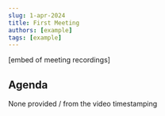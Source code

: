 ```yaml
---
slug: 1-apr-2024
title: First Meeting
authors: [example]
tags: [example]
---
```


[embed of meeting recordings]

## Agenda

None provided / from the video timestamping
